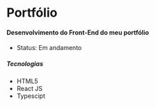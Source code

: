 # Portfólio

#### Desenvolvimento do Front-End do meu portfólio

- Status: Em andamento

##### Tecnologias
* HTML5
* React JS
* Typescipt
